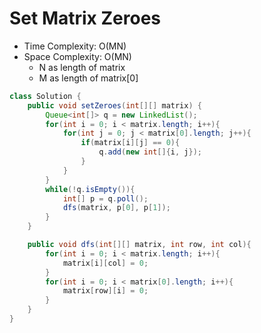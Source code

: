 # Set Matrix Zeroes

- Time Complexity: O(MN)
- Space Complexity: O(MN)
  - N as length of matrix
  - M as length of matrix[0]

```java
class Solution {
    public void setZeroes(int[][] matrix) {
        Queue<int[]> q = new LinkedList();
        for(int i = 0; i < matrix.length; i++){
            for(int j = 0; j < matrix[0].length; j++){
                if(matrix[i][j] == 0){
                    q.add(new int[]{i, j});
                }
            }
        }
        while(!q.isEmpty()){
            int[] p = q.poll();
            dfs(matrix, p[0], p[1]);
        }
    }

    public void dfs(int[][] matrix, int row, int col){
        for(int i = 0; i < matrix.length; i++){
            matrix[i][col] = 0;
        }
        for(int i = 0; i < matrix[0].length; i++){
            matrix[row][i] = 0;
        }
    }
}
```
